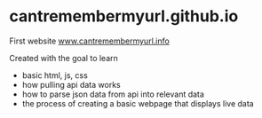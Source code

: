# cantremembermyurl.github.io
First website
www.cantremembermyurl.info

Created with the goal to learn
* basic html, js, css
* how pulling api data works
* how to parse json data from api into relevant data
* the process of creating a basic webpage that displays live data
